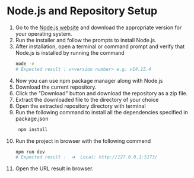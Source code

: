 # Node.js and Repository Setup

1. Go to the [Node.js website](https://nodejs.org/) and download the appropriate version for your operating system.
2. Run the installer and follow the prompts to install Node.js.
3. After installation, open a terminal or command prompt and verify that Node.js is installed by running the command
   ```bash
   node -v
   # Expected result : v<version number> e.g. v14.15.4
   ```
4. Now you can use npm package manager along with Node.js
5. Download the current repository.
6. Click the "Download" button and download the repository as a zip file.
7. Extract the downloaded file to the directory of your choice
8. Open the extracted repository directory with terminal
9. Run the following command to install all the dependencies specified in package.json
   ```bash
    npm install
   ```
10. Run the project in browser with the following commend
    ```bash
    npm run dev
    # Expected result :  ➜  Local: http://127.0.0.1:5173/
    ```
11. Open the URL result in browser.
